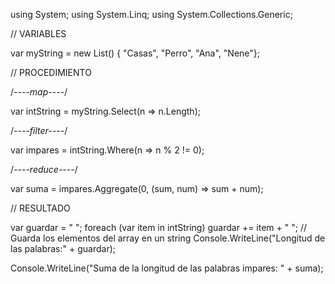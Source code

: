 using System;
using System.Linq;
using System.Collections.Generic;

//  VARIABLES

var myString = new List<string>() { "Casas", "Perro", "Ana", "Nene"};

// PROCEDIMIENTO

/*----map----*/

var intString = myString.Select(n => n.Length);

/*----filter----*/

var impares = intString.Where(n => n % 2 != 0);

/*----reduce----*/

var suma = impares.Aggregate(0, (sum, num) => sum + num);

// RESULTADO

var guardar = " ";
foreach (var item in intString) guardar += item + " "; // Guarda los elementos del array en un string
Console.WriteLine("Longitud de las palabras:" + guardar);

Console.WriteLine("Suma de la longitud de las palabras impares: " + suma);